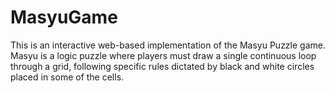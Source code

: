 # MasyuGame
This is an interactive web-based implementation of the Masyu Puzzle game. Masyu is a logic puzzle where players must draw a single continuous loop through a grid, following specific rules dictated by black and white circles placed in some of the cells.
